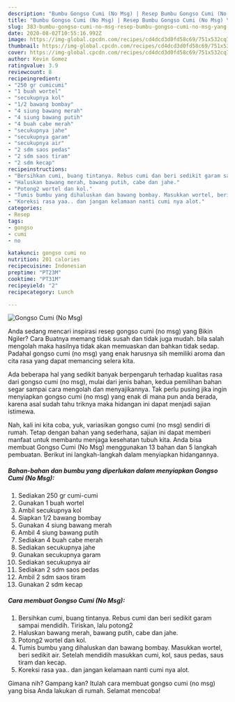 ```yaml
---
description: "Bumbu Gongso Cumi (No Msg) | Resep Bumbu Gongso Cumi (No Msg) Yang Lezat"
title: "Bumbu Gongso Cumi (No Msg) | Resep Bumbu Gongso Cumi (No Msg) Yang Lezat"
slug: 383-bumbu-gongso-cumi-no-msg-resep-bumbu-gongso-cumi-no-msg-yang-lezat
date: 2020-08-02T10:55:16.992Z
image: https://img-global.cpcdn.com/recipes/cd4dcd3d0fd58c69/751x532cq70/gongso-cumi-no-msg-foto-resep-utama.jpg
thumbnail: https://img-global.cpcdn.com/recipes/cd4dcd3d0fd58c69/751x532cq70/gongso-cumi-no-msg-foto-resep-utama.jpg
cover: https://img-global.cpcdn.com/recipes/cd4dcd3d0fd58c69/751x532cq70/gongso-cumi-no-msg-foto-resep-utama.jpg
author: Kevin Gomez
ratingvalue: 3.9
reviewcount: 8
recipeingredient:
- "250 gr cumicumi"
- "1 buah wortel"
- "secukupnya kol"
- "1/2 bawang bombay"
- "4 siung bawang merah"
- "4 siung bawang putih"
- "4 buah cabe merah"
- "secukupnya jahe"
- "secukupnya garam"
- "secukupnya air"
- "2 sdm saos pedas"
- "2 sdm saos tiram"
- "2 sdm kecap"
recipeinstructions:
- "Bersihkan cumi, buang tintanya. Rebus cumi dan beri sedikit garam sampai mendidih. Tiriskan, lalu potong2"
- "Haluskan bawang merah, bawang putih, cabe dan jahe."
- "Potong2 wortel dan kol."
- "Tumis bumbu yang dihaluskan dan bawang bombay. Masukkan wortel, beri sedikit air. Setelah mendidih masukkan cumi, kol, saus pedas, saus tiram dan kecap."
- "Koreksi rasa yaa.. dan jangan kelamaan nanti cumi nya alot."
categories:
- Resep
tags:
- gongso
- cumi
- no

katakunci: gongso cumi no 
nutrition: 201 calories
recipecuisine: Indonesian
preptime: "PT23M"
cooktime: "PT31M"
recipeyield: "2"
recipecategory: Lunch

---
```



![Gongso Cumi (No Msg)](https://img-global.cpcdn.com/recipes/cd4dcd3d0fd58c69/751x532cq70/gongso-cumi-no-msg-foto-resep-utama.jpg)

Anda sedang mencari inspirasi resep gongso cumi (no msg) yang Bikin Ngiler? Cara Buatnya memang tidak susah dan tidak juga mudah. bila salah mengolah maka hasilnya tidak akan memuaskan dan bahkan tidak sedap. Padahal gongso cumi (no msg) yang enak harusnya sih memiliki aroma dan cita rasa yang dapat memancing selera kita.



Ada beberapa hal yang sedikit banyak berpengaruh terhadap kualitas rasa dari gongso cumi (no msg), mulai dari jenis bahan, kedua pemilihan bahan segar sampai cara mengolah dan menyajikannya. Tak perlu pusing jika ingin menyiapkan gongso cumi (no msg) yang enak di mana pun anda berada, karena asal sudah tahu triknya maka hidangan ini dapat menjadi sajian istimewa.


Nah, kali ini kita coba, yuk, variasikan gongso cumi (no msg) sendiri di rumah. Tetap dengan bahan yang sederhana, sajian ini dapat memberi manfaat untuk membantu menjaga kesehatan tubuh kita. Anda bisa membuat Gongso Cumi (No Msg) menggunakan 13 bahan dan 5 langkah pembuatan. Berikut ini langkah-langkah dalam menyiapkan hidangannya.

<!--inarticleads1-->

##### Bahan-bahan dan bumbu yang diperlukan dalam menyiapkan Gongso Cumi (No Msg):

1. Sediakan 250 gr cumi-cumi
1. Gunakan 1 buah wortel
1. Ambil secukupnya kol
1. Siapkan 1/2 bawang bombay
1. Gunakan 4 siung bawang merah
1. Ambil 4 siung bawang putih
1. Sediakan 4 buah cabe merah
1. Sediakan secukupnya jahe
1. Gunakan secukupnya garam
1. Sediakan secukupnya air
1. Sediakan 2 sdm saos pedas
1. Ambil 2 sdm saos tiram
1. Gunakan 2 sdm kecap




<!--inarticleads2-->

##### Cara membuat Gongso Cumi (No Msg):

1. Bersihkan cumi, buang tintanya. Rebus cumi dan beri sedikit garam sampai mendidih. Tiriskan, lalu potong2
1. Haluskan bawang merah, bawang putih, cabe dan jahe.
1. Potong2 wortel dan kol.
1. Tumis bumbu yang dihaluskan dan bawang bombay. Masukkan wortel, beri sedikit air. Setelah mendidih masukkan cumi, kol, saus pedas, saus tiram dan kecap.
1. Koreksi rasa yaa.. dan jangan kelamaan nanti cumi nya alot.




Gimana nih? Gampang kan? Itulah cara membuat gongso cumi (no msg) yang bisa Anda lakukan di rumah. Selamat mencoba!
